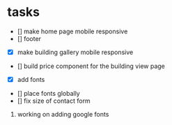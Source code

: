 # tasks

- [] make home page mobile responsive
- [] footer
- [x] make building gallery mobile responsive
- [] build price component for the building view page
- [x] add fonts
- [] place fonts globally
- [] fix size of contact form

1. working on adding google fonts
